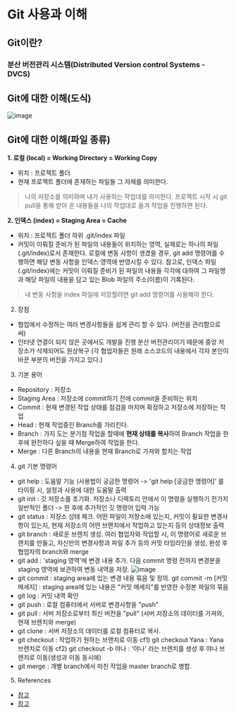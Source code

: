 # Git 사용과 이해
## Git이란?
### 분산 버전관리 시스템(Distributed Version control Systems - DVCS)

## Git에 대한 이해(도식)
![image](https://user-images.githubusercontent.com/105041834/187136914-cc0e8193-bade-4839-8c87-b54d41b085ec.png)

## Git에 대한 이해(파일 종류)
**1. 로컬 (local) = Working Directory = Working Copy** 
- 위치 : 프로젝트 폴더
- 현재 프로젝트 폴더에 존재하는 파일들 그 자체를 의미한다.
> 나의 저장소를 의미하며 내가 사용하는 작업대를 의미한다. 프로젝트 시작 시 git pull을 통해 받아 온 내용들을 나의 작업대로 옮겨 작업을 진행하면 된다.

**2. 인덱스 (index) = Staging Area = Cache**
- 위치 : 프로젝트 폴더 하위 .git/index 파일
- 커밋이 이뤄질 준비가 된 파일의 내용들이 위치하는 영역, 실제로는 하나의 파일 (.git/index)로서 존재한다. 로컬에 변동 사항이 생겼을 경우, git add 명령어를 수행하면 해당 변동 사항을 인덱스 영역에 반영시킬 수 있다. 참고로, 인덱스 파일 (.git/index)에는 커밋이 이뤄질 준비가 된 파일의 내용들 각각에 대하여 그 파일명과 해당 파일의 내용을 담고 있는 Blob 파일의 주소(이름)이 기록된다.
> 내 변동 사항을 index 파일에 저장할려면 git add 명령어를 사용해야 한다.

2. 장점
- 협업에서 수정하는 여러 변경사항들을 쉽게 관리 할 수 있다. (버전을 관리함으로 써)
- 인터넷 연결이 되지 않은 곳에서도 개발을 진행 분산 버전관리이기 때문에 중앙 저장소가 삭제되어도 원상복구
(각 협업자들은 원래 소스코드의 내용에서 각자 본인이 바꾼 부분의 버전을 가지고 있다.)

3. 기본 용어
- Repository : 저장소
- Staging Area : 저장소에 commit하기 전에 commit을 준비하는 위치
- Commit : 현재 변경된 작업 상태를 점검을 마치며 확정하고 저장소에 저장하는 작업
- Head : 현재 작업중인 Branch를 가리킨다.
- Branch : 가지 도는 분기점 작업을 할때에 **현재 상태를 복사**하여 Branch 작업을 한 후에 완전하다 싶을 때 Merge하여 작업을 한다.
- Merge : 다른 Branch의 내용을 현재 Branch로 가져와 합치는 작업

4. git 기본 명령어
- git help : 도움말 기능 (사용법이 궁금한 명령어 -> 'git help [궁금한 명령어]' 를 타이핑 시, 설정과 사용에 대한 도움말 출력
- git init : 깃 저장소를 초기화. 저장소나 디렉토리 안에서 이 명령을 실행하기 전가지 일반적인 폴더 -> 한 후에 추가적인 깃 명령어 입력 가능
- git status : 저장소 상태 체크. 어떤 파일이 저장소에 있는지, 커밋이 필요한 변경사항이 있는지, 현재 저장소의 어떤 브랜치에서 작업하고 있는지 등의 상태정보 출력
- git branch : 새로운 브렌치 생성. 여러 협업자와 작업할 시, 이 명령어로 새로운 브랜치를 만들고, 자신만의 변경사항과 파일 추가 등의 커밋 타임라인을 생성, 완성 후 협업자의 branch와 merge
- git add : 'staging 영역'에 변경 내용 추가. 다음 commit 명령 전까지 변경분을 staging 영역에 보관하여 변동 내역을 저장.
![image](https://user-images.githubusercontent.com/105041834/187134112-e71b2822-c75a-4d6d-943e-abfbba849874.png)
- git commit : staging area에 있는 변경 내용 묶음 및 정의.
git commit -m [커밋 메세지] : staging area에 있는 내용은 "커밋 메세지"를 반영한 수정본 파일의 묶음
- git log : 커밋 내역 확인
- git push : 로컬 컴퓨터에서 서버로 변경사항을 "push"
- git pull : 서버 저장소로부터 최신 버전을 "pull" (서버 저장소의 데이터를 가져와, 현재 브렌치와 merge)
- git clone : 서버 저장소의 데이터를 로컬 컴퓨터로 복사.
- git checkout : 작업하기 원하는 브랜치로 이동
cf1) git checkout Yana : Yana 브렌치로 이동
cf2) git checkout -b 야나 : '야나' 라는 브렌치를 생성 후 야나 브렌치로 이동(생성과 이동 동시에)
- git merge : 개별 branch에서 마친 작업을 master branch로 병합.


5. References
- [참고](https://yanacoding.tistory.com/4)
- [참고](https://it-eldorado.tistory.com/4)
